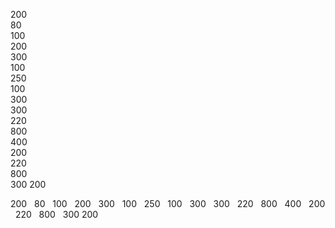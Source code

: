 200  
80  
100  
200  
300  
100  
250  
100  
300  
300  
220  
800  
400  
200  
220  
800  
300 
200 




200  
80  
100  
200  
300  
100  
250  
100  
300  
300  
220  
800  
400  
200  
220  
800  
300
200